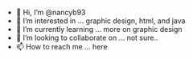 - 👋 Hi, I’m @nancyb93
- 👀 I’m interested in ... graphic design, html, and java
- 🌱 I’m currently learning ... more on graphic design
- 💞️ I’m looking to collaborate on ... not sure..
- 📫 How to reach me ... here

<!---
nancyb93/nancyb93 is a ✨ special ✨ repository because its `README.md` (this file) appears on your GitHub profile.
You can click the Preview link to take a look at your changes.
--->

